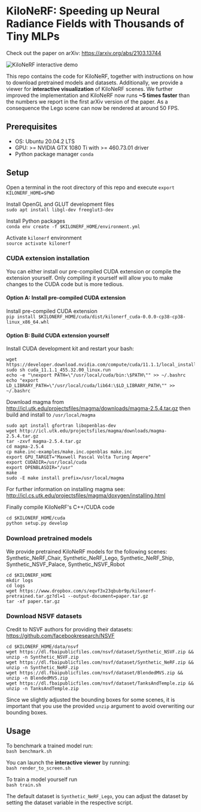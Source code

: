 
# KiloNeRF: Speeding up Neural Radiance Fields with Thousands of Tiny MLPs

Check out the paper on arXiv: https://arxiv.org/abs/2103.13744

![KiloNeRF interactive demo](interactive-viewer.gif)

This repo contains the code for KiloNeRF, together with instructions on how to download pretrained models and datasets.
Additionally, we provide a viewer for **interactive visualization** of KiloNeRF scenes. We further improved the implementation and KiloNeRF now runs **~5 times faster** than the numbers we report in the first arXiv version of the paper. As a consequence the Lego scene can now be rendered at around 50 FPS.

## Prerequisites
* OS: Ubuntu 20.04.2 LTS
* GPU: >= NVIDIA GTX 1080 Ti with >= 460.73.01 driver
* Python package manager `conda`

## Setup

Open a terminal in the root directory of this repo and execute 
`export KILONERF_HOME=$PWD`

Install OpenGL and GLUT development files  
```sudo apt install libgl-dev freeglut3-dev```

Install Python packages  
```conda env create -f $KILONERF_HOME/environment.yml```

Activate `kilonerf` environment  
```source activate kilonerf```

### CUDA extension installation
You can either install our pre-compiled CUDA extension or compile the extension
yourself. Only compiling it yourself will allow you to make changes to
the CUDA code but is more tedious.

#### Option A: Install pre-compiled CUDA extension 

Install pre-compiled CUDA extension  
```pip install $KILONERF_HOME/cuda/dist/kilonerf_cuda-0.0.0-cp38-cp38-linux_x86_64.whl```

#### Option B: Build CUDA extension yourself
Install CUDA development kit and restart your bash:  
```
wget https://developer.download.nvidia.com/compute/cuda/11.1.1/local_installers/cuda_11.1.1_455.32.00_linux.run
sudo sh cuda_11.1.1_455.32.00_linux.run
echo -e "\nexport PATH=\"/usr/local/cuda/bin:\$PATH\"" >> ~/.bashrc
echo "export LD_LIBRARY_PATH=\"/usr/local/cuda/lib64:\$LD_LIBRARY_PATH\"" >> ~/.bashrc
```

Download magma from http://icl.utk.edu/projectsfiles/magma/downloads/magma-2.5.4.tar.gz then build and install to  `/usr/local/magma`
```
sudo apt install gfortran libopenblas-dev
wget http://icl.utk.edu/projectsfiles/magma/downloads/magma-2.5.4.tar.gz
tar -zxvf magma-2.5.4.tar.gz
cd magma-2.5.4
cp make.inc-examples/make.inc.openblas make.inc
export GPU_TARGET="Maxwell Pascal Volta Turing Ampere"
export CUDADIR=/usr/local/cuda
export OPENBLASDIR="/usr"
make
sudo -E make install prefix=/usr/local/magma
```
For further information on installing magma see: http://icl.cs.utk.edu/projectsfiles/magma/doxygen/installing.html

Finally compile KiloNeRF's C++/CUDA code 
```
cd $KILONERF_HOME/cuda
python setup.py develop
```

### Download pretrained models
We provide pretrained KiloNeRF models for the following scenes: Synthetic_NeRF_Chair, Synthetic_NeRF_Lego, Synthetic_NeRF_Ship, Synthetic_NSVF_Palace, Synthetic_NSVF_Robot
```
cd $KILONERF_HOME
mkdir logs
cd logs
wget https://www.dropbox.com/s/eqvf3x23qbubr9p/kilonerf-pretrained.tar.gz?dl=1 --output-document=paper.tar.gz
tar -xf paper.tar.gz
```

### Download NSVF datasets
Credit to NSVF authors for providing their datasets: https://github.com/facebookresearch/NSVF

```
cd $KILONERF_HOME/data/nsvf
wget https://dl.fbaipublicfiles.com/nsvf/dataset/Synthetic_NSVF.zip && unzip -n Synthetic_NSVF.zip
wget https://dl.fbaipublicfiles.com/nsvf/dataset/Synthetic_NeRF.zip && unzip -n Synthetic_NeRF.zip
wget https://dl.fbaipublicfiles.com/nsvf/dataset/BlendedMVS.zip && unzip -n BlendedMVS.zip
wget https://dl.fbaipublicfiles.com/nsvf/dataset/TanksAndTemple.zip && unzip -n TanksAndTemple.zip
```
Since we slightly adjusted the bounding boxes for some scenes, it is important that you
use the provided `unzip` argument to avoid overwriting our bounding boxes.

## Usage

To benchmark a trained model run:  
`bash benchmark.sh`

You can launch the **interactive viewer** by running:  
`bash render_to_screen.sh`

To train a model yourself run  
`bash train.sh`

The default dataset is `Synthetic_NeRF_Lego`, you can adjust the dataset by
setting the dataset variable in the respective script.

